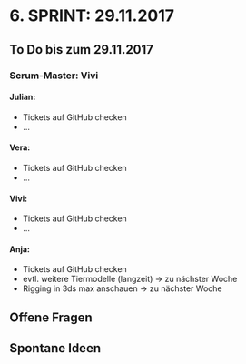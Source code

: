# 6. SPRINT: 29.11.2017
## To Do bis zum 29.11.2017
### Scrum-Master: Vivi

#### Julian:
* Tickets auf GitHub checken
* ...

#### Vera:
* Tickets auf GitHub checken
* ...

#### Vivi:
* Tickets auf GitHub checken
* ...

#### Anja:
* Tickets auf GitHub checken
* evtl. weitere Tiermodelle (langzeit) -> zu nächster Woche
* Rigging in 3ds max anschauen -> zu nächster Woche


## Offene Fragen

## Spontane Ideen
